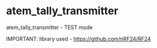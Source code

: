 # atem_tally_transmitter
atem_tally_transmitter - TEST mode

 IMPORTANT: library used - https://github.com/nRF24/RF24
